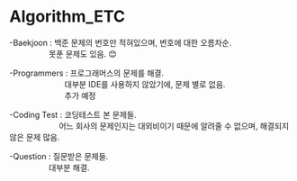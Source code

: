 # Algorithm_ETC

-Baekjoon : 백준 문제의 번호만 적혀있으며, 번호에 대한 오름차순.<br>
      못푼 문제도 있음. 😊
            
-Programmers : 프로그래머스의 문제를 해결.<br>
        대부분 IDE를 사용하지 않았기에, 문제 별로 없음.<br>
        추가 예정
               
-Coding Test : 코딩테스트 본 문제들.<br>
        어느 회사의 문제인지는 대외비이기 때문에 알려줄 수 없으며, 해결되지 않은 문제 많음.
               
-Question : 질문받은 문제들.<br>
      대부분 해결.
            
